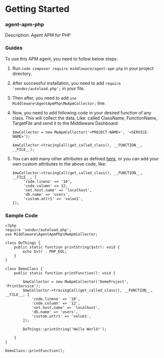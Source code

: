 # Getting Started

### agent-apm-php
Description: Agent APM for PHP

### Guides
To use this APM agent, you need to follow below steps:
1. Run `code composer require middleware/agent-apm-php` in your project directory.
2. After successful installation, you need to add `require 'vendor/autoload.php';` in your file.
3. Then after, you need to add `use Middleware\AgentApmPhp\MwApmCollector;` line.
4. Now, you need to add following code in your desired function of any class. This will collect the data, Like: called ClassName, FunctionName, TargetFile and send it to the Middleware Dashboard:

    ```
    $mwCollector = new MwApmCollector('<PROJECT-NAME>', '<SERVICE-NAME>');

    $mwCollector->tracingCall(get_called_class(), __FUNCTION__, __FILE__);
    ```
5. You can add many other attributes as defined [here](https://opentelemetry.io/docs/reference/specification/trace/semantic_conventions/span-general/), or you can add your own custom attributes to the above code, like: 
    
    ```
    $mwCollector->tracingCall(get_called_class(), __FUNCTION__, __FILE__, [
         'code.lineno' => '10',
         'code.column' => 12,
         'net.host.name' => 'localhost',
         'db.name' => 'users',
         'custom.attr1' => 'value1',
    ]);
    ```
### Sample Code
```
<?php
require 'vendor/autoload.php';
use Middleware\AgentApmPhp\MwApmCollector;

class DoThings {
    public static function printString($str): void {
        echo $str . PHP_EOL;
    }
}

class DemoClass {
    public static function printFunction(): void {

        $mwCollector = new MwApmCollector('DemoProject', 'PrintService');
        $mwCollector->tracingCall(get_called_class(), __FUNCTION__, __FILE__, [
            'code.lineno' => '10',
            'code.column' => '12',
            'net.host.name' => 'localhost',
            'db.name' => 'users',
            'custom.attr1' => 'value1',
        ]);

        DoThings::printString('Hello World!');

    }
}

DemoClass::printFunction();